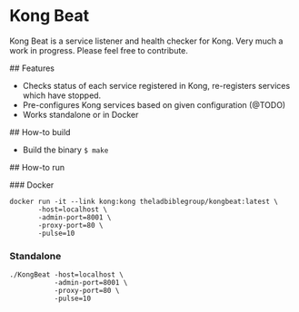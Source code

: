 # Kong Beat

Kong Beat is a service listener and health checker for Kong. Very much a work in progress. Please feel free to contribute.

## Features
- Checks status of each service registered in Kong, re-registers services which have stopped.
- Pre-configures Kong services based on given configuration (@TODO)
- Works standalone or in Docker

## How-to build
- Build the binary `$ make`

## How-to run 

### Docker
```
docker run -it --link kong:kong theladbiblegroup/kongbeat:latest \ 
       -host=localhost \
       -admin-port=8001 \
       -proxy-port=80 \
       -pulse=10 
```

### Standalone 
```
./KongBeat -host=localhost \
           -admin-port=8001 \
           -proxy-port=80 \
           -pulse=10 
```

